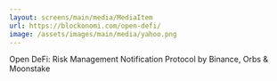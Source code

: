 ```yaml
---
layout: screens/main/media/MediaItem
url: https://blockonomi.com/open-defi/
image: /assets/images/main/media/yahoo.png
---
```


Open DeFi: Risk Management Notification Protocol by Binance, Orbs & Moonstake